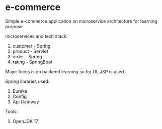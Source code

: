 # e-commerce
Simple e-commerce application on microservice architecture for learning purpose

microservices and tech stack:
1. customer - Spring
2. product - Servlet
3. order - Spring
4. rating - SpringBoot

Major focus is on backend learning so for UI, JSP is used.
 
Spring libraries used:
1. Eureka
2. Config
3. Api Gateway

Tools:
1. OpenJDK 17
